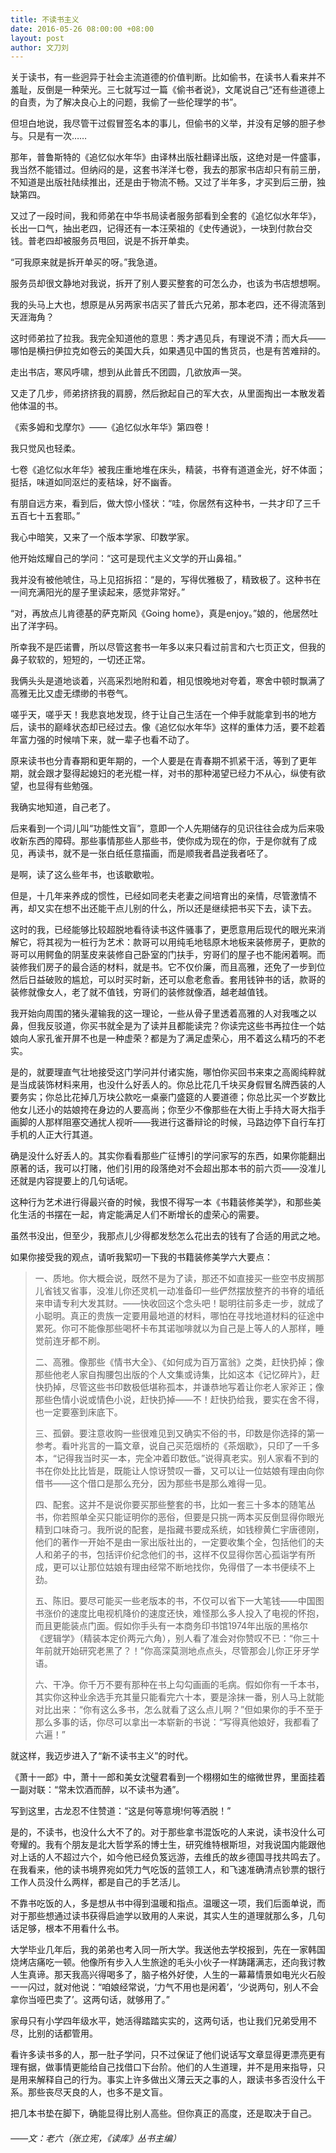 ```yaml
---
title: 不读书主义
date: 2016-05-26 08:00:00 +08:00
layout: post
author: 文刀刘
---
```


关于读书，有一些迥异于社会主流道德的价值判断。比如偷书，在读书人看来并不羞耻，反倒是一种荣光。三七就写过一篇《偷书者说》，文尾说自己“还有些道德上的自责，为了解决良心上的问题，我偷了一些伦理学的书”。

但坦白地说，我尽管干过假冒签名本的事儿，但偷书的义举，并没有足够的胆子参与。只是有一次……

那年，普鲁斯特的《追忆似水年华》由译林出版社翻译出版，这绝对是一件盛事，我当然不能错过。但纳闷的是，这套书洋洋七卷，我去的那家书店却只有前三册，不知道是出版社陆续推出，还是由于物流不畅。又过了半年多，才买到后三册，独缺第四。

又过了一段时间，我和师弟在中华书局读者服务部看到全套的《追忆似水年华》，长出一口气，抽出老四，记得还有一本汪荣祖的《史传通说》，一块到付款台交钱。普老四却被服务员甩回，说是不拆开单卖。

“可我原来就是拆开单买的呀。”我急道。

服务员却很文静地对我说，拆开了别人要买整套的可怎么办，也该为书店想想啊。

我的头马上大也，想原是从另两家书店买了普氏六兄弟，那本老四，还不得流落到天涯海角？

这时师弟拉了拉我。我完全知道他的意思：秀才遇见兵，有理说不清；而大兵——哪怕是横扫伊拉克如卷云的美国大兵，如果遇见中国的售货员，也是有苦难辩的。

走出书店，寒风呼啸，想到从此普氏不团圆，几欲放声一哭。

又走了几步，师弟挤挤我的肩膀，然后掀起自己的军大衣，从里面掏出一本散发着他体温的书。

《索多姆和戈摩尔》——《追忆似水年华》第四卷！

我只觉风也轻柔。

七卷《追忆似水年华》被我庄重地堆在床头，精装，书脊有道道金光，好不体面；挺括，味道如同沤烂的麦秸垛，好不幽香。

有朋自远方来，看到后，做大惊小怪状：“哇，你居然有这种书，一共才印了三千五百七十五套耶。”

我心中暗笑，又来了一个版本学家、印数学家。

他开始炫耀自己的学问：“这可是现代主义文学的开山鼻祖。”

我并没有被他唬住，马上见招拆招：“是的，写得优雅极了，精致极了。这种书在一间充满阳光的屋子里读起来，感觉非常好。”

“对，再放点儿肯德基的萨克斯风《Going home》，真是enjoy。”娘的，他居然吐出了洋字码。

所幸我不是匹诺曹，所以尽管这套书一年多以来只看过前言和六七页正文，但我的鼻子软软的，短短的，一切还正常。

我俩头头是道地谈着，兴高采烈地附和着，相见恨晚地对夸着，寒舍中顿时飘满了高雅无比又虚无缥缈的书卷气。

嗟乎天，嗟乎天！我悲哀地发现，终于让自己生活在一个伸手就能拿到书的地方后，读书的巅峰状态却已经过去。像《追忆似水年华》这样的重体力活，要不趁着年富力强的时候啃下来，就一辈子也看不动了。

原来读书也分青春期和更年期的，一个人要是在青春期不抓紧干活，等到了更年期，就会跟才娶得起媳妇的老光棍一样，对书的那种渴望已经力不从心，纵使有欲望，也显得有些勉强。

我确实地知道，自己老了。

后来看到一个词儿叫“功能性文盲”，意即一个人先期储存的见识往往会成为后来吸收新东西的障碍。那些事情那些人那些书，使你成为现在的你，于是你就有了成见，再读书，就不是一张白纸任意描画，而是顺我者昌逆我者呸了。

是啊，读了这么些年书，也该歇歇啦。

但是，十几年来养成的惯性，已经如同老夫老妻之间培育出的亲情，尽管激情不再，却又实在想不出还能干点儿别的什么，所以还是继续把书买下去，读下去。

这时的我，已经能够比较超脱地看待读书这件骚事了，更愿意用后现代的眼光来消解它，将其视为一桩行为艺术：款哥可以用纯毛地毯原木地板来装修房子，更款的哥可以用鳄鱼的阴茎皮来装修自己卧室的门扶手，穷哥们的屋子也不能闲着啊。而装修我们房子的最合适的材料，就是书。它不仅价廉，而且高雅，还免了一步到位然后日益破败的尴尬，可以时买时新，还可以愈老愈香。套用钱钟书的话，款哥的装修就像女人，老了就不值钱，穷哥们的装修就像酒，越老越值钱。

我开始向周围的猪头灌输我的这一理论，一些从骨子里透着高雅的人对我嗤之以鼻，但我反驳道，你买书就全是为了读并且都能读完？你读完这些书再拉住一个姑娘向人家孔雀开屏不也是一种虚荣？都是为了满足虚荣心，用不着这么精巧的不老实。

是的，就要理直气壮地接受这门学问并付诸实施，哪怕你买回书来束之高阁纯粹就是当成装饰材料来用，也没什么好丢人的。你总比花几千块买身假冒名牌西装的人要务实；你总比花掉几万块公款吃一桌豪门盛筵的人要道德；你总比买一个岁数比他女儿还小的姑娘挎在身边的人要高尚；你至少不像那些在大街上手持大哥大指手画脚的人那样阻塞交通扰人视听——我进行这番辩论的时候，马路边停下自行车打手机的人正大行其道。

确是没什么好丢人的。其实你看看那些广征博引的学问家写的东西，如果你能翻出原著的话，我可以打赌，他们引用的段落绝对不会超出那本书的前六页——没准儿还就是内容提要上的几句话呢。

这种行为艺术进行得最兴奋的时候，我恨不得写一本《书籍装修美学》，和那些美化生活的书摆在一起，肯定能满足人们不断增长的虚荣心的需要。

虽然书没出，但至少，我那点儿少得都发愁怎么花出去的钱有了合适的用武之地。

如果你接受我的观点，请听我絮叨一下我的书籍装修美学六大要点：

>一、质地。你大概会说，既然不是为了读，那还不如直接买一些空书皮搁那儿省钱又省事，没准儿你还灵机一动准备印一些俨然摆放整齐的书脊的墙纸来申请专利大发其财。——快收回这个念头吧！聪明往前多走一步，就成了小聪明。真正的贵族一定要用最地道的材料，哪怕在寻找地道材料的征途中累死。你可不能像那些喝杯卡布其诺咖啡就以为自己是上等人的人那样，睡觉前连牙都不刷。
>
>二、高雅。像那些《情书大全》、《如何成为百万富翁》之类，赶快扔掉；像那些他老人家自掏腰包出版的个人文集或诗集，比如这本《记忆碎片》，赶快扔掉，尽管这些书印数极低堪称孤本，并谦恭地写着让你老人家斧正；像那些色情小说或情色小说，赶快扔掉——不！赶快扔给我，要实在舍不得，也一定要塞到床底下。
>
>三、孤僻。要注意收购一些很难见到又确实不俗的书，印数是你选择的第一参考。看叶兆言的一篇文章，说自己买范烟桥的《茶烟歇》，只印了一千多本，“记得我当时买一本，完全冲着印数低。”说得真老实。别人家看不到的书在你处比比皆是，既能让人惊讶赞叹一番，又可以让一位姑娘有理由向你借书——这个借口是那么充分，因为那些书是那么难得一见。
>
>四、配套。这并不是说你要买那些整套的书，比如一套三十多本的随笔丛书，你若照单全买只能证明你的恶俗，但要是只挑一两本买反倒显得你眼光精到口味奇刁。我所说的配套，是指藏书要成系统，如钱穆黄仁宇唐德刚，他们的著作一开始不是由一家出版社出的，一定要收集个全，包括他们的夫人和弟子的书，包括评价纪念他们的书，这样不仅显得你苦心孤诣学有所成，更可以让那位姑娘有理由经常不断地找你，免得借了一本书便续不上劲。
>
>五、陈旧。要尽可能买一些老版本的书，不仅可以省下一大笔钱——中国图书涨价的速度比电视机降价的速度还快，难怪那么多人投入了电视的怀抱，而且更能装点门面。假如你手头有一本商务印书馆1974年出版的黑格尔《逻辑学》（精装本定价两元六角），别人看了准会对你赞叹不已：“你三十年前就开始研究老黑了？！”你高深莫测地点点头，尽管那会儿你正牙牙学语。
>
>六、干净。你千万不要有那种在书上勾勾画画的毛病。假如你有一千本书，其实你这种业余选手充其量只能看完六十本，要是涂抹一番，别人马上就能对比出来：“你有这么多书，怎么就看了这么点儿啊？”但如果你的手不至于那么多事的话，你尽可以拿出一本崭新的书说：“写得真他娘好，我都看了六遍！”

就这样，我迈步进入了“新不读书主义”的时代。

《萧十一郎》中，萧十一郎和美女沈璧君看到一个栩栩如生的缩微世界，里面挂着一副对联：“常未饮酒而醉，以不读书为通”。

写到这里，古龙忍不住赞道：“这是何等意境!何等洒脱！”

是的，不读书，也没什么大不了的。对于那些拿书混饭吃的人来说，读书没什么可夸耀的。我有个朋友是北大哲学系的博士生，研究维特根斯坦，对我说国内能跟他对上话的人不超过六个，如今他已经负笈远游，去维氏的故乡德国寻找共鸣去了。在我看来，他的读书境界宛如凭力气吃饭的蓝领工人，和飞速准确清点钞票的银行工作人员没什么两样，都是自己的手艺活儿。

不靠书吃饭的人，多是想从书中得到温暖和指点。温暖这一项，我们后面单说，而对于那些想通过读书获得启迪学以致用的人来说，其实人生的道理就那么多，几句话足够，根本不用看什么书。

大学毕业几年后，我的弟弟也考入同一所大学。我送他去学校报到，先在一家韩国烧烤店痛吃一顿。他像所有步入人生旅途的毛头小伙子一样踌躇满志，还向我讨教人生真谛。那天我高兴得喝多了，脑子格外好使，人生的一幕幕情景如电光火石般一一闪过，就对他说：“咱娘经常说，‘力气不用也是闲着’，‘少说两句，别人不会拿你当哑巴卖了’。这两句话，就够用了。”

家母只有小学四年级水平，她活得踏踏实实的，这两句话，也让我们兄弟受用不尽，比别的话都管用。

看许多读书多的人，那一肚子学问，只不过保证了他们说话写文章显得更漂亮更有理有据，做事情更能给自己找借口下台阶。他们的人生道理，并不是用来指导，只是用来解释自己的行为。事实上许多做出义薄云天之事的人，跟读书多否没什么干系。那些丧尽天良的人，也多不是文盲。

把几本书垫在脚下，确能显得比别人高些。但你真正的高度，还是取决于自己。

###### ——文：老六（张立宪，《读库》丛书主编）